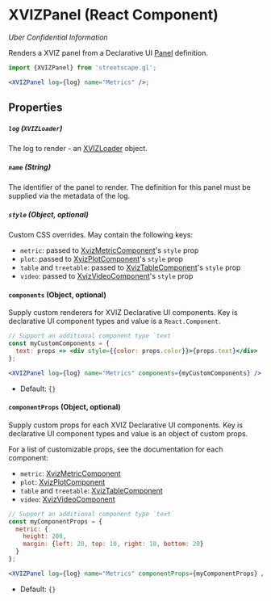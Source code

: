 # XVIZPanel (React Component)

_Uber Confidential Information_

Renders a XVIZ panel from a Declarative UI
[Panel](https://github.com/uber/xviz/blob/master/docs/protocol-schema/declarative-ui.md#panels)
definition.

```jsx
import {XVIZPanel} from 'streetscape.gl';

<XVIZPanel log={log} name="Metrics" />;
```

## Properties

##### `log` (`XVIZLoader`)

The log to render - an [XVIZLoader](/docs/api-reference/xviz-loader-interface.md) object.

##### `name` (String)

The identifier of the panel to render. The definition for this panel must be supplied via the
metadata of the log.

##### `style` (Object, optional)

Custom CSS overrides. May contain the following keys:

- `metric`: passed to [XvizMetricComponent](/docs/api-reference/xviz-metric-component)'s `style`
  prop
- `plot`: passed to [XvizPlotComponent](/docs/api-reference/xviz-plot-component)'s `style` prop
- `table` and `treetable`: passed to
  [XvizTableComponent](/docs/api-reference/xviz-table-component)'s `style` prop
- `video`: passed to [XvizVideoComponent](/docs/api-reference/xviz-video-component)'s `style` prop

#### `components` (Object, optional)

Supply custom renderers for XVIZ Declarative UI components. Key is declarative UI component types
and value is a `React.Component`.

```jsx
// Support an additional component type `text`
const myCustomComponents = {
  text: props => <div style={{color: props.color}}>{props.text}</div>
};

<XVIZPanel log={log} name="Metrics" components={myCustomComponents} />;
```

- Default: `{}`

#### `componentProps` (Object, optional)

Supply custom props for each XVIZ Declarative UI components. Key is declarative UI component types
and value is an object of custom props.

For a list of customizable props, see the documentation for each component:

- `metric`: [XvizMetricComponent](/docs/api-reference/xviz-metric-component)
- `plot`: [XvizPlotComponent](/docs/api-reference/xviz-plot-component)
- `table` and `treetable`: [XvizTableComponent](/docs/api-reference/xviz-table-component)
- `video`: [XvizVideoComponent](/docs/api-reference/xviz-video-component)

```jsx
// Support an additional component type `text`
const myComponentProps = {
  metric: {
    height: 200,
    margin: {left: 20, top: 10, right: 10, bottom: 20}
  }
};

<XVIZPanel log={log} name="Metrics" componentProps={myComponentProps} />;
```

- Default: `{}`
